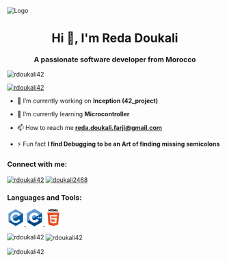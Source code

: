 ![Logo](https://situla.bitbit.net/filebin/c33101f87799108d75f09f5b5191ab04c1e165a86b214203333fb56a3e58fee7/49f1f4aad6b608eae789c894171cf3fc0e71381762043bf7bcd057ef3b0037c6?X-Amz-Algorithm=AWS4-HMAC-SHA256&X-Amz-Credential=HZXB1J7T0UN34UN512IW%2F20230716%2Fus-east-1%2Fs3%2Faws4_request&X-Amz-Date=20230716T211054Z&X-Amz-Expires=30&X-Amz-SignedHeaders=host&response-cache-control=max-age%3D30&response-content-disposition=filename%3D%22cooltext439520033870507.gif%22&response-content-type=image%2Fgif&X-Amz-Signature=71bfb4d283b7ac3b6ce17f80164eaf2363283628ffbceabead3e04b0e4cffa34)

<h1 align="center">Hi 👋, I'm Reda Doukali</h1>
<h3 align="center">A passionate software developer from Morocco</h3>

<p align="left"> <img src="https://komarev.com/ghpvc/?username=rdoukali42&label=Profile%20views&color=0e75b6&style=flat" alt="rdoukali42" /> </p>

<p align="left"> <a href="https://github.com/ryo-ma/github-profile-trophy"><img src="https://github-profile-trophy.vercel.app/?username=rdoukali42" alt="rdoukali42" /></a> </p>

- 🔭 I’m currently working on **Inception (42_project)**

- 🌱 I’m currently learning **Microcontroller**

- 📫 How to reach me **reda.doukali.farji@gmail.com**

- ⚡ Fun fact **I find Debugging to be an Art of finding missing semicolons**

<h3 align="left">Connect with me:</h3>
<p align="left">
<a href="https://linkedin.com/in/rdoukali42" target="blank"><img align="center" src="https://raw.githubusercontent.com/rahuldkjain/github-profile-readme-generator/master/src/images/icons/Social/linked-in-alt.svg" alt="rdoukali42" height="30" width="40" /></a>
<a href="https://www.hackerrank.com/doukali2468" target="blank"><img align="center" src="https://raw.githubusercontent.com/rahuldkjain/github-profile-readme-generator/master/src/images/icons/Social/hackerrank.svg" alt="doukali2468" height="30" width="40" /></a>
</p>

<h3 align="left">Languages and Tools:</h3>
<p align="left"> <a href="https://www.cprogramming.com/" target="_blank" rel="noreferrer"> <img src="https://raw.githubusercontent.com/devicons/devicon/master/icons/c/c-original.svg" alt="c" width="40" height="40"/> </a> <a href="https://www.w3schools.com/cpp/" target="_blank" rel="noreferrer"> <img src="https://raw.githubusercontent.com/devicons/devicon/master/icons/cplusplus/cplusplus-original.svg" alt="cplusplus" width="40" height="40"/> </a> <a href="https://www.w3.org/html/" target="_blank" rel="noreferrer"> <img src="https://raw.githubusercontent.com/devicons/devicon/master/icons/html5/html5-original-wordmark.svg" alt="html5" width="40" height="40"/> </a> </p>

<p><img align="left" src="https://github-readme-stats.vercel.app/api/top-langs?username=rdoukali42&show_icons=true&locale=en&layout=compact" alt="rdoukali42" /></p>

<p>&nbsp;<img align="center" src="https://github-readme-stats.vercel.app/api?username=rdoukali42&show_icons=true&locale=en" alt="rdoukali42" /></p>

<p><img align="center" src="https://github-readme-streak-stats.herokuapp.com/?user=rdoukali42&" alt="rdoukali42" /></p>